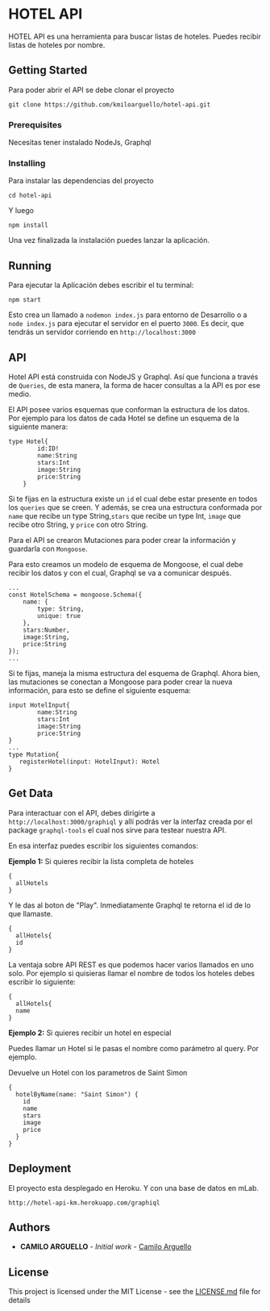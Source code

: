 # HOTEL API

HOTEL API es una herramienta para buscar listas de hoteles. Puedes recibir listas de hoteles por nombre.

## Getting Started

Para poder abrir el API se debe clonar el proyecto 

```
git clone https://github.com/kmiloarguello/hotel-api.git
```


### Prerequisites

Necesitas tener instalado NodeJs, Graphql


### Installing

Para instalar las dependencias del proyecto

```
cd hotel-api
```
Y luego

```
npm install
```
Una vez finalizada la instalación puedes lanzar la aplicación.

## Running 

Para ejecutar la Aplicación debes escribir el tu terminal:

```
npm start
```
Esto crea un llamado a `nodemon index.js` para entorno de Desarrollo o a `node index.js` para ejecutar el servidor en el puerto `3000`.
Es decir, que tendrás un servidor corriendo en `http://localhost:3000`

## API

Hotel API está construida con NodeJS y Graphql. Así que funciona a través de `Queries`, de esta manera, la forma de hacer consultas a la API es por ese medio.

El API posee varios esquemas que conforman la estructura de los datos. Por ejemplo para los datos de cada Hotel se define un esquema de la siguiente manera: 

```
type Hotel{
        id:ID!
        name:String
        stars:Int
        image:String
        price:String
    }
```
Si te fijas en la estructura existe un `id` el cual debe estar presente en todos los `queries` que se creen. Y además, se crea una estructura conformada por `name` que recibe un type String,`stars` que recibe un type Int, `image` que recibe otro String, y `price` con otro String.

Para el API se crearon Mutaciones para poder crear la información y guardarla con `Mongoose`.

Para esto creamos un modelo de esquema de Mongoose, el cual debe recibir los datos y con el cual, Graphql se va a comunicar después.

```
...
const HotelSchema = mongoose.Schema({
    name: {
        type: String,
        unique: true
    },
    stars:Number,
    image:String,
    price:String
});
...

```
Si te fijas, maneja la misma estructura del esquema de Graphql. Ahora bien, las mutaciones se conectan a Mongoose para poder crear la nueva información, para esto se define el siguiente esquema:

```
input HotelInput{
        name:String
        stars:Int
        image:String
        price:String
}
...
type Mutation{
   registerHotel(input: HotelInput): Hotel
}

```
## Get Data

Para interactuar con el API, debes dirigirte a `http://localhost:3000/graphiql` y allí podrás ver la interfaz creada por el package `graphql-tools` el cual nos sirve para testear nuestra API.

En esa interfaz puedes escribir los siguientes comandos:

**Ejemplo 1:** Si quieres recibir la lista completa de hoteles

```
{
  allHotels
}
```
Y le das al boton de "Play". Inmediatamente Graphql te retorna el id de lo que llamaste.

```
{
  allHotels{
  id
}
```
La ventaja sobre API REST es que podemos hacer varios llamados en uno solo. Por ejemplo si quisieras llamar el nombre de todos los hoteles debes escribir lo siguiente:
```
{
  allHotels{
  name
}
```

**Ejemplo 2:** Si quieres recibir un hotel en especial

Puedes llamar un Hotel si le pasas el nombre como parámetro al query. Por ejemplo.

Devuelve un Hotel con los parametros de Saint Simon

```
{
  hotelByName(name: "Saint Simon") {
    id
    name
    stars
    image
    price
  }
}

```

## Deployment

El proyecto esta desplegado en Heroku. Y con una base de datos en mLab.
```
http://hotel-api-km.herokuapp.com/graphiql
```

## Authors

* **CAMILO ARGUELLO** - *Initial work* - [Camilo Arguello](https://github.com/kmiloarguello)

## License

This project is licensed under the MIT License - see the [LICENSE.md](LICENSE.md) file for details
